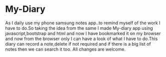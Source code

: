 # My-Diary
As I daily use my phone samsung notes app..to remind myself of the work I have to do.So taking the idea  from the same I made My-diary app using javascript,bootstrap and html and now I have bookmarked it on my browser  and now from the browser only I can have a look of what I have to do.This diary can record a note,delete if not required and  if there is a big list of notes then we can search it too. All changes are welcome.
